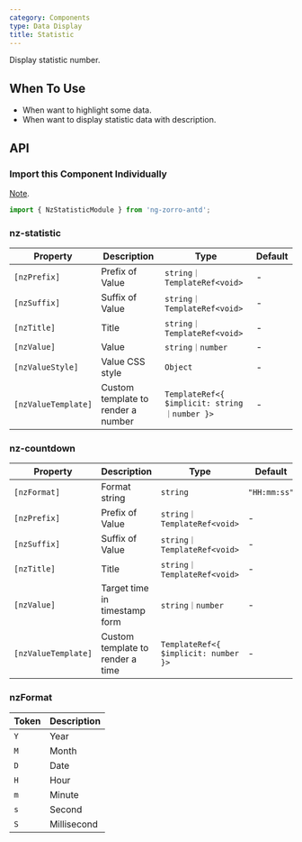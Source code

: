 ```yaml
---
category: Components
type: Data Display
title: Statistic
---
```


Display statistic number.

## When To Use

- When want to highlight some data.
- When want to display statistic data with description.

## API

### Import this Component Individually

[Note](/docs/getting-started/en#import-a-component-individually).

```ts
import { NzStatisticModule } from 'ng-zorro-antd';
```

### nz-statistic

| Property | Description | Type | Default |
| -------- | ----------- | ---- | ------- |
| `[nzPrefix]` | Prefix of Value | `string｜TemplateRef<void>` | - |
| `[nzSuffix]` | Suffix of Value | `string｜TemplateRef<void>` | - |
| `[nzTitle]` | Title | `string｜TemplateRef<void>` | - |
| `[nzValue]` | Value | `string｜number` | - |
| `[nzValueStyle]` | Value CSS style | `Object` | - |
| `[nzValueTemplate]` | Custom template to render a number | `TemplateRef<{ $implicit: string｜number }>` | - |

### nz-countdown

| Property | Description | Type | Default |
| -------- | ----------- | ---- | ------- |
| `[nzFormat]` | Format string  | `string` | `"HH:mm:ss"` |
| `[nzPrefix]` | Prefix of Value | `string｜TemplateRef<void>` | - |
| `[nzSuffix]` | Suffix of Value | `string｜TemplateRef<void>` | - |
| `[nzTitle]` | Title | `string｜TemplateRef<void>` | - |
| `[nzValue]` | Target time in timestamp form | `string｜number` | - |
| `[nzValueTemplate]` | Custom template to render a time | `TemplateRef<{ $implicit: number }>` | - |

### nzFormat

| Token | Description |
| -------- | ----------- |
| `Y` | Year |
| `M` | Month |
| `D` | Date |
| `H` | Hour |
| `m` | Minute |
| `s` | Second |
| `S` | Millisecond |
